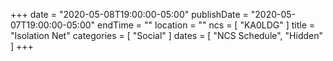 +++
date = "2020-05-08T19:00:00-05:00"
publishDate = "2020-05-07T19:00:00-05:00"
endTime = ""
location = ""
ncs = [ "KA0LDG" ]
title = "Isolation Net"
categories = [ "Social" ]
dates = [ "NCS Schedule", "Hidden" ]
+++

